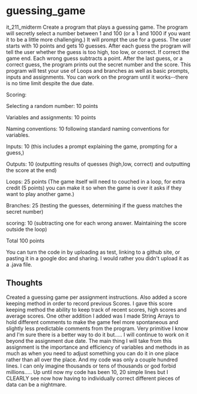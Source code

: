 # guessing_game
it_211_midterm
Create a program that plays a guessing game. The program will secretly select a number between 1 and 100 (or a 1 and 1000 if you want it to be a little more challenging.) It will prompt the use for a guess. The user starts with 10 points and gets 10 guesses. After each guess the program will tell the user whether the guess is too high, too low, or correct. If correct the game end. Each wrong guess subtracts a point. After the last guess, or a correct guess,  the program prints out the secret number and the score. This program will test your use of Loops and branches as well as basic prompts, inputs and assignments. You can work on the program until it works--there is no time limit despite the due date.

Scoring:

Selecting a random number: 10 points

Variables and assignments: 10 points

Naming conventions: 10 following standard naming conventions for variables.

Inputs: 10 (this includes a prompt explaining the game, prompting for a guess,)

Outputs: 10 (outputting results of  quesses (high,low, correct) and outputting the score at the end)

Loops: 25 points (The game itself will need to couched in a loop, for extra credit (5 points) you can make it so when the game is over it asks if they want to play another game.)

Branches: 25 (testing the guesses, determining if the guess matches the secret number)

scoring: 10 (subtracting one for each wrong answer. Maintaining the score outside the loop)

Total 100 points

You can turn the code in by uploading as test, linking to a github site, or pasting it in a google doc and sharing. I would rather you didn't upload it as a .java file.

## Thoughts
Created a guessing game per assignment instructions. Also added a score keeping method in order to record previous Scores. I gave this score keeping method the ability to keep track of recent scores, high scores and average scores. One other addition I added was I made String Arrays to hold different comments to make the game feel more spontaneous and slightly less predictable comments from the program. Very primitive I know and I'm sure there is a better way to do it but..... I will continue to work on it beyond the assignment due date. The main thing I will take from this assignment is the importance and efficiency of variables and methods in as much as when you need to adjust something you can do it in one place rather than all over the place. And my code was only a couple hundred lines. I can only imagine thousands or tens of thousands or god forbid millions..... Up until now my code has been 10, 20 simple lines but I CLEARLY see now how having to individually correct different pieces of data can be a nightmare.   
